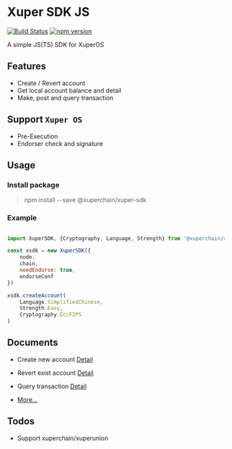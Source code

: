 # Xuper SDK JS 

[![Build Status](https://travis-ci.org/xuperchain/xuper-sdk-js.svg?branch=master)](https://travis-ci.org/xuperchain/xuper-sdk-js)
[![npm version](https://badge.fury.io/js/%40xuperchain%2Fxuper-sdk.svg)](https://badge.fury.io/js/%40xuperchain%2Fxuper-sdk)

A simple JS(TS) SDK for XuperOS

## Features

- Create / Revert account
- Get local account balance and detail
- Make, post and query transaction

## Support `Xuper OS`

- Pre-Execution
- Endorser check and signature

## Usage

### Install package

> npm install --save @xuperchain/xuper-sdk

### Example

```javascript

import XuperSDK, {Cryptography, Language, Strength} from '@xuperchain/xuper-sdk'

const xsdk = new XuperSDK({
    node,
    chain,
    needEndorse: true,
    endorseConf
})

xsdk.createAccount(
    Language.SimplifiedChinese,
    Strength.Easy,
    Cryptography.EccFIPS
)

```

## Documents

- Create new account [Detail](https://xuperchain.github.io/xuper-sdk-js/classes/xupersdk.html#createaccount)

- Revert exist account [Detail](https://xuperchain.github.io/xuper-sdk-js/classes/xupersdk.html#revertaccount)
    
- Query transaction [Detail](https://xuperchain.github.io/xuper-sdk-js/classes/xupersdk.html#querytransaction)

- [More...](https://xuperchain.github.io/xuper-sdk-js/)

## Todos

- Support xuperchain/xuperunion
